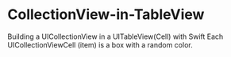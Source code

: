 CollectionView-in-TableView
===========================

Building a UICollectionView in a UITableView(Cell) with Swift
Each UICollectionViewCell (item) is a box with a random color.
